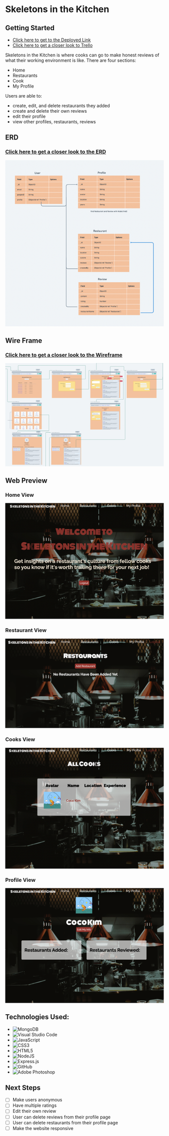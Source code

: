 # Skeletons in the Kitchen
## Getting Started


- [Click here to get to the Deployed Link](https://skeleton-kitchen.herokuapp.com/)
- [Click here to get a closer look to Trello](https://trello.com/b/Yt1ZCW6c/skeletons-in-the-kitchen)



Skeletons in the Kitchen is where cooks can go to make honest reviews of what their working environment is like.  There are four sections:
- Home
- Restaurants
- Cook
- My Profile

Users are able to:
- create, edit, and delete restaurants they added
- create and delete their own reviews
- edit their profile
- view other profiles, restaurants, reviews

## ERD
### [Click here to get a closer look to the ERD](https://whimsical.com/sitk-erd-GfxtLHQjiX2bdFxRaCvMyJ)
![alt text](./public/images/ERD.png)

## Wire Frame
### [Click here to get a closer look to the Wireframe](https://whimsical.com/skeletons-in-the-walk-in-Ewbn6DYpSQcEEc8x7yEZNw)
![alt text](./public/images/Wireframe.png)
## Web Preview
### Home View
![alt text](./public/images/home.png)

### Restaurant View
![alt text](./public/images/restaurants.png)
### Cooks View
![alt text](./public/images/cooks.png)
### Profile View
![alt text](./public/images/profile.png)

## Technologies Used:
- ![MongoDB](https://img.shields.io/badge/MongoDB-%234ea94b.svg?style=for-the-badge&logo=mongodb&logoColor=white)
- ![Visual Studio Code](https://img.shields.io/badge/Visual%20Studio%20Code-0078d7.svg?style=for-the-badge&logo=visual-studio-code&logoColor=white)
- ![JavaScript](https://img.shields.io/badge/javascript-%23323330.svg?style=for-the-badge&logo=javascript&logoColor=%23F7DF1E)
- ![CSS3](https://img.shields.io/badge/css3-%231572B6.svg?style=for-the-badge&logo=css3&logoColor=white)
- ![HTML5](https://img.shields.io/badge/html5-%23E34F26.svg?style=for-the-badge&logo=html5&logoColor=white)
- ![NodeJS](https://img.shields.io/badge/node.js-6DA55F?style=for-the-badge&logo=node.js&logoColor=white)
- ![Express.js](https://img.shields.io/badge/express.js-%23404d59.svg?style=for-the-badge&logo=express&logoColor=%2361DAFB)
- ![GitHub](https://img.shields.io/badge/github-%23121011.svg?style=for-the-badge&logo=github&logoColor=white)
- ![Adobe Photoshop](https://img.shields.io/badge/adobe%20photoshop-%2331A8FF.svg?style=for-the-badge&logo=adobe%20photoshop&logoColor=white)

## Next Steps
- [ ] Make users anonymous
- [ ] Have multiple ratings
- [ ] Edit their own review
- [ ] User can delete reviews from their profile page
- [ ] User can delete restaurants from their profile page
- [ ] Make the website responsive